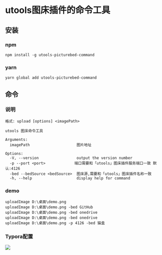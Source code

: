 # utools图床插件的命令工具
## 安装
### npm
```
npm install -g utools-picturebed-command
```

### yarn

```
yarn global add utools-picturebed-command
```

## 命令
### 说明
```
格式: upload [options] <imagePath>

utools 图床命令工具

Arguments:
  imagePath                     图片地址

Options:
  -V, --version                 output the version number
  -p --port <port>             端口需要和「utools」图床插件服务端口一致 默认:4126
  -bed --bedSource <bedSource>  图床源,需要和「utools」图床插件名称一致
  -h, --help                    display help for command
```

### demo

```
uploadImage D:\桌面\demo.png
uploadImage D:\桌面\demo.png -bed GitHub
uploadImage D:\桌面\demo.png -bed onedrive
uploadImage D:\桌面\demo.png -bed onedrive
uploadImage D:\桌面\demo.png -p 4126 -bed 猫盒
```

### Typora配置

![](https://cdn.jsdelivr.net/gh/xiaou66/picture@master/image/1631764517792-1631764517776.png)

